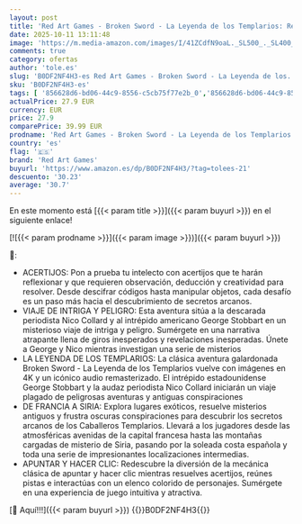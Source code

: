```yaml
---
layout: post
title: 'Red Art Games - Broken Sword - La Leyenda de los Templarios: Reforged - NINTENDO SWITCH'
date: 2025-10-11 13:11:48
image: 'https://m.media-amazon.com/images/I/41ZCdfN9oaL._SL500_._SL400_.jpg'
comments: true
category: ofertas
author: 'tole.es'
slug: 'B0DF2NF4H3-es Red Art Games - Broken Sword - La Leyenda de los...'
sku: 'B0DF2NF4H3-es'
tags: [ '856628d6-bd06-44c9-8556-c5cb75f77e2b_0','856628d6-bd06-44c9-8556-c5cb75f77e2b_2201','856628d6-bd06-44c9-8556-c5cb75f77e2b_3601','856628d6-bd06-44c9-8556-c5cb75f77e2b_401','Arborist Merchandising Root','Hardware y juegos para Nintendo Switch','Juegos para Nintendo Switch','Preventa de Videojuegos','Self Service','Special Features Stores','Tienda de consolas y videojuegos infantiles','Videojuegos','Videojuegos más esperados','nintendo','red art games','🇪🇸', ]
actualPrice: 27.9 EUR
currency: EUR
price: 27.9
comparePrice: 39.99 EUR
prodname: 'Red Art Games - Broken Sword - La Leyenda de los Templarios: Reforged - NINTENDO SWITCH'
country: 'es'
flag: '🇪🇸'
brand: 'Red Art Games'
buyurl: 'https://www.amazon.es/dp/B0DF2NF4H3/?tag=tolees-21'
descuento: '30.23'
average: '30.7'
---
```


En este momento está [{{< param title >}}]({{< param buyurl >}}) en el siguiente enlace!

[![{{< param prodname >}}]({{< param image >}})]({{< param buyurl >}})

🔎:

- ACERTIJOS: Pon a prueba tu intelecto con acertijos que te harán reflexionar y que requieren observación, deducción y creatividad para resolver. Desde descifrar códigos hasta manipular objetos, cada desafío es un paso más hacia el descubrimiento de secretos arcanos.
- VIAJE DE INTRIGA Y PELIGRO: Esta aventura sitúa a la descarada periodista Nico Collard y al intrépido americano George Stobbart en un misterioso viaje de intriga y peligro. Sumérgete en una narrativa atrapante llena de giros inesperados y revelaciones inesperadas. Únete a George y Nico mientras investigan una serie de misterios
- LA LEYENDA DE LOS TEMPLARIOS: La clásica aventura galardonada Broken Sword - La Leyenda de los Templarios vuelve con imágenes en 4K y un icónico audio remasterizado. El intrépido estadounidense George Stobbart y la audaz periodista Nico Collard iniciarán un viaje plagado de peligrosas aventuras y antiguas conspiraciones
- DE FRANCIA A SIRIA: Explora lugares exóticos, resuelve misterios antiguos y frustra oscuras conspiraciones para descubrir los secretos arcanos de los Caballeros Templarios. Llevará a los jugadores desde las atmosféricas avenidas de la capital francesa hasta las montañas cargadas de misterio de Siria, pasando por la soleada costa española y toda una serie de impresionantes localizaciones intermedias.
- APUNTAR Y HACER CLIC: Redescubre la diversión de la mecánica clásica de apuntar y hacer clic mientras resuelves acertijos, reúnes pistas e interactúas con un elenco colorido de personajes. Sumérgete en una experiencia de juego intuitiva y atractiva.

[🛒 Aquí!!!]({{< param buyurl >}})
{{<world>}}B0DF2NF4H3{{</world>}}
